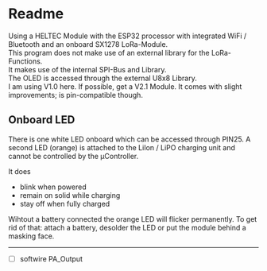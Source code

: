 # Readme #

Using a HELTEC Module with the ESP32 processor with integrated WiFi / Bluetooth and an onboard SX1278 LoRa-Module.\
This program does not make use of an external library for the LoRa-Functions.\
It makes use of the internal SPI-Bus and Library.\
The OLED is accessed through the external U8x8 Library.\
I am using V1.0 here. If possible, get a V2.1 Module. It comes with slight improvements; is pin-compatible though.

## Onboard LED ##
There is one white LED onboard which can be accessed through PIN25. A second LED (orange) is attached to the LiIon / LiPO charging unit and cannot be controlled by the µController. 

It does
* blink when powered
* remain on solid while charging
* stay off when fully charged

Wihtout a battery connected the orange LED will flicker permanently. To get rid of that: attach a battery, desolder the LED or put the module behind a masking face.

- - - -

- [ ] softwire PA_Output
